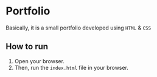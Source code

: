 # Portfolio

Basically, it is a small portfolio developed using `HTML` & `CSS`

## How to run

1. Open your browser.
2. Then, run the `index.html` file in your browser.


